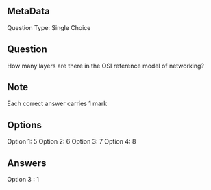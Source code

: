 ## MetaData
Question Type: Single Choice

## Question
How many layers are there in the OSI reference model of networking?

## Note
Each correct answer carries 1 mark

## Options
Option 1: 5
Option 2: 6
Option 3: 7
Option 4: 8

## Answers
Option 3 : 1
